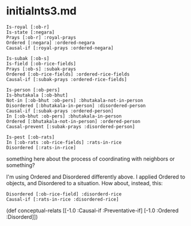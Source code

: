 initialnts3.md 
====

	Is-royal [:ob-r]
	Is-state [:negara]
	Prays [:ob-r] :royal-prays
	Ordered [:negara] :ordered-negara
	Causal-if [:royal-prays :ordered-negara]

	Is-subak [:ob-s]
	Is-field [:ob-rice-fields]
	Prays [:ob-s] :subak-prays
	Ordered [:ob-rice-fields] :ordered-rice-fields
	Causal-if [:subak-prays :ordered-rice-fields]

	Is-person [:ob-pers]
	Is-bhutakala [:ob-bhut]
	Not-in [:ob-bhut :ob-pers] :bhutakala-not-in-person
	Disordered [:bhutakala-in-person] :disordered-person
	Causal-if [:subak-prays :ordered-person]
	In [:ob-bhut :ob-pers] :bhutakala-in-person
	Ordered [:bhutakala-not-in-person] :ordered-person
	Causal-prevent [:subak-prays :disordered-person]

	Is-pest [:ob-rats]
	In [:ob-rats :ob-rice-fields] :rats-in-rice
	Disordered [:rats-in-rice]

something here about the process of coordinating with neighbors or
something?


I'm using Ordered and Disordered differently above.  I applied Ordered
to objects, and Disordered to a situation.  How about, instead, this:

	Disordered [:ob-rice-field] :disorderd-rice
	Causal-if [:rats-in-rice :disordered-rice]


(def conceptual-relats [[-1.0 :Causal-if :Preventative-if]
                        [-1.0 :Ordered :Disorderd]])


